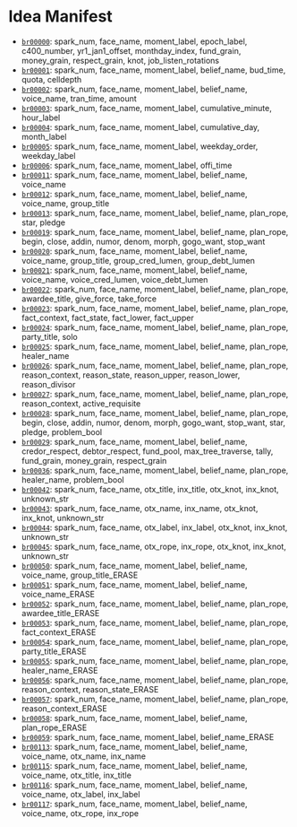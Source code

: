 # Idea Manifest

- [`br00000`](ideas/br00000.md): spark_num, face_name, moment_label, epoch_label, c400_number, yr1_jan1_offset, monthday_index, fund_grain, money_grain, respect_grain, knot, job_listen_rotations
- [`br00001`](ideas/br00001.md): spark_num, face_name, moment_label, belief_name, bud_time, quota, celldepth
- [`br00002`](ideas/br00002.md): spark_num, face_name, moment_label, belief_name, voice_name, tran_time, amount
- [`br00003`](ideas/br00003.md): spark_num, face_name, moment_label, cumulative_minute, hour_label
- [`br00004`](ideas/br00004.md): spark_num, face_name, moment_label, cumulative_day, month_label
- [`br00005`](ideas/br00005.md): spark_num, face_name, moment_label, weekday_order, weekday_label
- [`br00006`](ideas/br00006.md): spark_num, face_name, moment_label, offi_time
- [`br00011`](ideas/br00011.md): spark_num, face_name, moment_label, belief_name, voice_name
- [`br00012`](ideas/br00012.md): spark_num, face_name, moment_label, belief_name, voice_name, group_title
- [`br00013`](ideas/br00013.md): spark_num, face_name, moment_label, belief_name, plan_rope, star, pledge
- [`br00019`](ideas/br00019.md): spark_num, face_name, moment_label, belief_name, plan_rope, begin, close, addin, numor, denom, morph, gogo_want, stop_want
- [`br00020`](ideas/br00020.md): spark_num, face_name, moment_label, belief_name, voice_name, group_title, group_cred_lumen, group_debt_lumen
- [`br00021`](ideas/br00021.md): spark_num, face_name, moment_label, belief_name, voice_name, voice_cred_lumen, voice_debt_lumen
- [`br00022`](ideas/br00022.md): spark_num, face_name, moment_label, belief_name, plan_rope, awardee_title, give_force, take_force
- [`br00023`](ideas/br00023.md): spark_num, face_name, moment_label, belief_name, plan_rope, fact_context, fact_state, fact_lower, fact_upper
- [`br00024`](ideas/br00024.md): spark_num, face_name, moment_label, belief_name, plan_rope, party_title, solo
- [`br00025`](ideas/br00025.md): spark_num, face_name, moment_label, belief_name, plan_rope, healer_name
- [`br00026`](ideas/br00026.md): spark_num, face_name, moment_label, belief_name, plan_rope, reason_context, reason_state, reason_upper, reason_lower, reason_divisor
- [`br00027`](ideas/br00027.md): spark_num, face_name, moment_label, belief_name, plan_rope, reason_context, active_requisite
- [`br00028`](ideas/br00028.md): spark_num, face_name, moment_label, belief_name, plan_rope, begin, close, addin, numor, denom, morph, gogo_want, stop_want, star, pledge, problem_bool
- [`br00029`](ideas/br00029.md): spark_num, face_name, moment_label, belief_name, credor_respect, debtor_respect, fund_pool, max_tree_traverse, tally, fund_grain, money_grain, respect_grain
- [`br00036`](ideas/br00036.md): spark_num, face_name, moment_label, belief_name, plan_rope, healer_name, problem_bool
- [`br00042`](ideas/br00042.md): spark_num, face_name, otx_title, inx_title, otx_knot, inx_knot, unknown_str
- [`br00043`](ideas/br00043.md): spark_num, face_name, otx_name, inx_name, otx_knot, inx_knot, unknown_str
- [`br00044`](ideas/br00044.md): spark_num, face_name, otx_label, inx_label, otx_knot, inx_knot, unknown_str
- [`br00045`](ideas/br00045.md): spark_num, face_name, otx_rope, inx_rope, otx_knot, inx_knot, unknown_str
- [`br00050`](ideas/br00050.md): spark_num, face_name, moment_label, belief_name, voice_name, group_title_ERASE
- [`br00051`](ideas/br00051.md): spark_num, face_name, moment_label, belief_name, voice_name_ERASE
- [`br00052`](ideas/br00052.md): spark_num, face_name, moment_label, belief_name, plan_rope, awardee_title_ERASE
- [`br00053`](ideas/br00053.md): spark_num, face_name, moment_label, belief_name, plan_rope, fact_context_ERASE
- [`br00054`](ideas/br00054.md): spark_num, face_name, moment_label, belief_name, plan_rope, party_title_ERASE
- [`br00055`](ideas/br00055.md): spark_num, face_name, moment_label, belief_name, plan_rope, healer_name_ERASE
- [`br00056`](ideas/br00056.md): spark_num, face_name, moment_label, belief_name, plan_rope, reason_context, reason_state_ERASE
- [`br00057`](ideas/br00057.md): spark_num, face_name, moment_label, belief_name, plan_rope, reason_context_ERASE
- [`br00058`](ideas/br00058.md): spark_num, face_name, moment_label, belief_name, plan_rope_ERASE
- [`br00059`](ideas/br00059.md): spark_num, face_name, moment_label, belief_name_ERASE
- [`br00113`](ideas/br00113.md): spark_num, face_name, moment_label, belief_name, voice_name, otx_name, inx_name
- [`br00115`](ideas/br00115.md): spark_num, face_name, moment_label, belief_name, voice_name, otx_title, inx_title
- [`br00116`](ideas/br00116.md): spark_num, face_name, moment_label, belief_name, voice_name, otx_label, inx_label
- [`br00117`](ideas/br00117.md): spark_num, face_name, moment_label, belief_name, voice_name, otx_rope, inx_rope